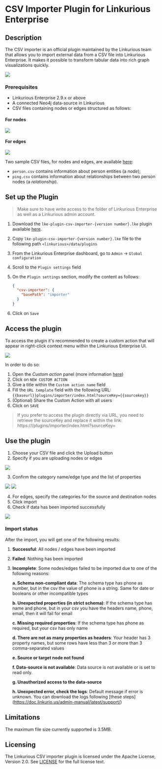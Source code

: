 # CSV Importer Plugin for Linkurious Enterprise

## Description
The CSV importer is an official plugin maintained by the Linkurious team that allows you to import
external data from a CSV file into Linkurious Enterprise. It makes it possible to transform tabular
data into rich graph visualizations quickly.

![](readme_assets/plugin.png)

### Prerequisites
- Linkurious Enterprise 2.9.x or above
- A connected Neo4j data-source in Linkurious 
- CSV files containing nodes or edges structured as follows:

#### For nodes

![](src/public/assets/img/node.png)

#### For edges

![](src/public/assets/img/edge.png)

Two sample CSV files, for nodes and edges, are available [here](https://github.com/Linkurious/lke-plugin-csv-importer/tree/master/sample%20csv):
- `person.csv` contains information about person entities (a *node*);
- `ping.csv` contains information about relationships between two person nodes (a *relationship*).

## Set up the Plugin

> Make sure to have write access to the folder of Linkurious Enterprise as well as a Linkurious admin account.

1. Download the `lke-plugin-csv-importer-{version number}.lke` plugin available [here](https://github.com/Linkurious/lke-plugin-csv-importer/releases).
2. Copy `lke-plugin-csv-importer-{version number}.lke` file to the following path `<linkurious>/data/plugins`
3. From the Linkurious Enterprise dashboard, go to `Admin` -> `Global configuration`
4. Scroll to the `Plugin settings` field
5. On the `Plugin settings` section, modify the content as follows:

    ```json
    {
      "csv-importer": {
        "basePath": "importer"
      }
    }
    ```
7. Click on `Save`

## Access the plugin

To access the plugin it's recommended to create a custom action that will appear in right-click context menu within the Linkurious 
Enterprise UI.

![](readme_assets/customaction.png)

In order to do so:

1. Open the *Custom action* panel (more information [here](https://doc.linkurio.us/user-manual/latest/custom-actions/#managing-custom-actions))
2. Click on `NEW CUSTOM ACTION`
3. Give a title within the `Custom action name` field
4. Fill the `URL template` field with the following URL: `{{baseurl}}plugins/importer/index.html?sourceKey={{sourcekey}}`
5. (Optional) Share the Custom Action with all users
6. Click on `SAVE`

> If you prefer to access the plugin directly via URL, you need to retrieve the sourceKey and replace it within the link:
> https://<your-linkurious-instance>/plugins/importer/index.html?sourceKey=<sourceKey>

## Use the plugin

1. Choose your CSV file and click the Upload button
2. Specify if you are uploading nodes or edges

![](readme_assets/choosetype.png)

3. Confirm the category name/edge type and the list of properties

![](readme_assets/checkcategory.png)
![](readme_assets/checkproperty.png)

4. For edges, specify the categories for the source and destination nodes
5. Click import
6. Check if data has been imported successfully

![](readme_assets/success.png)

### Import status

After the import, you will get one of the following results:

1. **Successful**: All nodes / edges have been imported

2. **Failed**: Nothing has been imported

3. **Incomplete**: Some nodes/edges failed to be imported due to one of the following reasons:

   **a. Schema non-compliant data**:
      The schema type has phone as number, but in the csv the value of phone is a string. Same for date or booleans or other incompatible types

   **b. Unexpected properties (in strict schema)**:
      If the schema type has name and phone, but in your csv you have the headers name, phone, email, then it will fail for email

   **c. Missing required properties**:
      If the schema type has phone as required, but your csv has only name

   **d. There are not as many properties as headers**:
      Your header has 3 property names, but some rows have less than 3 or more than 3 comma-separated values

   **e. Source or target node not found**

   **f. Data-source is not available**:
      Data source is not available or is set to read only.


   **g. Unauthorized access to the data-source**

   **h. Unexpected error, check the logs**:
      Default message if error is unknown. You can download the logs following [these steps] (https://doc.linkurio.us/admin-manual/latest/support/)

## Limitations

The maximum file size currently supported is 3.5MB.

## Licensing
The Linkurious CSV importer plugin is licensed under the Apache License, Version 2.0. See [LICENSE](/LICENSE) for the full license text.
